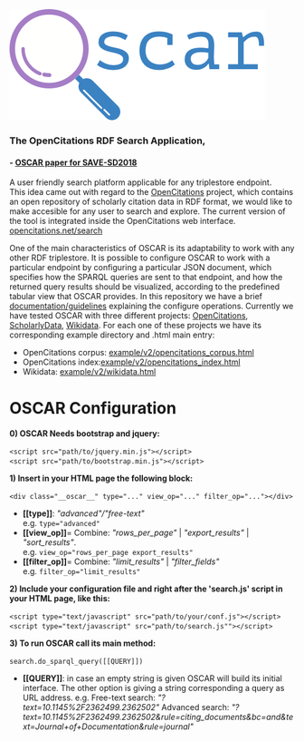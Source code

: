 ![OSCAR](doc/oscar_logo.png)
### The OpenCitations RDF Search Application,
#### - [OSCAR paper for SAVE-SD2018](https://essepuntato.github.io/papers/oscar-savesd2018.html)

A  user friendly search platform applicable for any triplestore endpoint.  
This idea came out with regard to the [OpenCitations](http://opencitations.net/) project, which contains an open repository of scholarly citation data in RDF format, we would like to make accesible for any user to search and explore. The current version of the tool is integrated inside the OpenCitations web interface.  
[opencitations.net/search](http://opencitations.net/search)

One of the main characteristics of OSCAR is its adaptability to work with any other RDF triplestore. It is possible to configure OSCAR to work with a particular endpoint by configuring a particular JSON document, which specifies how the SPARQL queries are sent to that endpoint, and how the returned query results should be visualized, according to the predefined tabular view that OSCAR provides. In this repository we have a brief [documentation/guidelines](OSCAR/doc/README.md) explaining the configure operations. Currently we have tested OSCAR with three different projects: [OpenCitations](http://opencitations.net/), [ScholarlyData](http://www.scholarlydata.org/), [Wikidata](http://wikidata.org/). For each one of these projects we have its corresponding example directory and .html main entry:
* OpenCitations corpus: [example/v2/opencitations_corpus.html](https://opencitations.github.io/oscar/example/v2/opencitations_corpus.html)
* OpenCitations index:[example/v2/opencitations_index.html](https://opencitations.github.io/oscar/example/v2/opencitations_index.html)
* Wikidata: [example/v2/wikidata.html](https://opencitations.github.io/oscar/example/v2/wikidata.html)

# OSCAR Configuration

**0) OSCAR Needs bootstrap and jquery:** 

```<script src="path/to/jquery.min.js"></script>```  
```<script src="path/to/bootstrap.min.js"></script>```
        
        
**1) Insert in your HTML page the following block:** 

```<div class="__oscar__" type="..." view_op="..." filter_op="..."></div>``` 
* **[[type]]**: *"advanced"/"free-text"*  
e.g.  ```type="advanced"```
* **[[view_op]]**= Combine: *"rows_per_page"* | *"export_results"* | *"sort_results"*.  
e.g.  ```view_op="rows_per_page export_results"```
* **[[filter_op]]**= Combine: *"limit_results"* | *"filter_fields"*  
e.g.  ```filter_op="limit_results"```


**2) Include your configuration file and right after the 'search.js' script in your HTML page, like this:**

```<script type="text/javascript" src="path/to/your/conf.js"></script>```  
```<script type="text/javascript" src="path/to/search.js""></script>```


**3) To run OSCAR call its main method:**

```search.do_sparql_query([[QUERY]])```
* **[[QUERY]]**: in case an empty string is given OSCAR will build its initial interface. The other option is giving a string corresponding a query as URL address. e.g. 
Free-text search: *"?text=10.1145%2F2362499.2362502"*
Advanced search: *"?text=10.1145%2F2362499.2362502&rule=citing_documents&bc=and&text=Journal+of+Documentation&rule=journal"*
